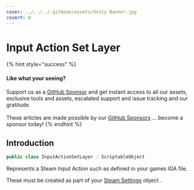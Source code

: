 ```yaml
---
cover: ../../../.gitbook/assets/Unity Banner.jpg
coverY: 0
---
```


# Input Action Set Layer

{% hint style="success" %}
#### Like what your seeing?

Support us as a [GitHub Sponsor](../../../where-to-buy/become-a-sponsor.md) and get instant access to all our assets, exclusive tools and assets, escalated support and issue tracking and our gratitude.\
\
These articles are made possible by our [GitHub Sponsors](../../../where-to-buy/become-a-sponsor.md) ... become a sponsor today!
{% endhint %}

## Introduction

```csharp
public class InputActionSetLayer : ScriptableObject
```

Represents a Steam Input Action such as defined in your games IGA file.

These must be created as part of your [Steam Settings](steam-settings/) object .

